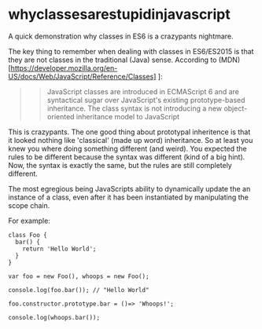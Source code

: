 # whyclassesarestupidinjavascript

A quick demonstration why classes in ES6 is a crazypants nightmare.

The key thing to remember when dealing with classes in ES6/ES2015 is that they are 
not classes in the traditional (Java) sense. According to (MDN)[https://developer.mozilla.org/en-US/docs/Web/JavaScript/Reference/Classes]
]:

>>JavaScript classes are introduced in ECMAScript 6 
and are syntactical sugar over JavaScript's existing 
prototype-based inheritance. The class syntax is not 
introducing a new object-oriented inheritance model 
to JavaScript



This is crazypants. The one good thing about prototypal inheritence is that it
looked nothing like 'classical' (made up word) inheritance. So at least
you knew you where doing something different (and weird). You expected the rules
to be different because the syntax was different (kind of a big hint). Now,
the syntax is exactly the same, but the rules are still completely different.

The most egregious being JavaScripts ability to dynamically update the an
instance of a class, even after it has been instantiated by manipulating the scope chain.

For example:

````
class Foo {
  bar() {
    return 'Hello World';
  }
}

var foo = new Foo(), whoops = new Foo();

console.log(foo.bar()); // "Hello World"

foo.constructor.prototype.bar = ()=> 'Whoops!';

console.log(whoops.bar());
````


